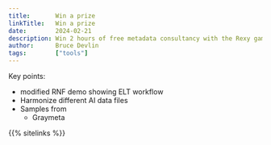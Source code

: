 ```yaml
---
title:       Win a prize
linkTitle:   Win a prize
date:        2024-02-21
description: Win 2 hours of free metadata consultancy with the Rexy game
author:      Bruce Devlin
tags:        ["tools"]
---
```


Key points:

* modified RNF demo showing ELT workflow
* Harmonize different AI data files
* Samples from
  * Graymeta

{{% sitelinks %}}
